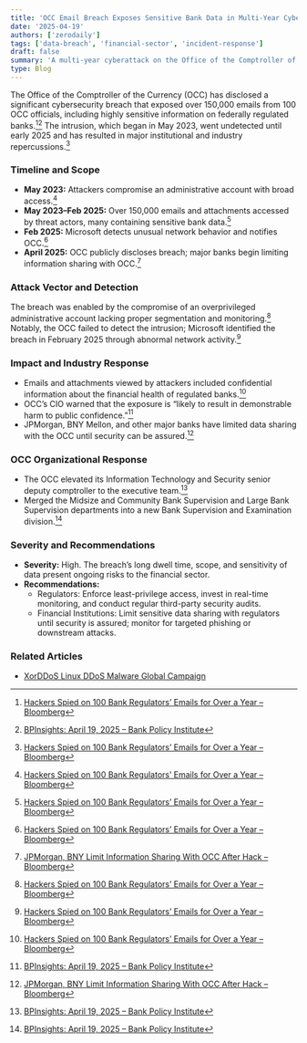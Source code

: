 ```yaml
---
title: 'OCC Email Breach Exposes Sensitive Bank Data in Multi-Year Cyberattack (May 2023–2025)'
date: '2025-04-19'
authors: ['zerodaily']
tags: ['data-breach', 'financial-sector', 'incident-response']
draft: false
summary: 'A multi-year cyberattack on the Office of the Comptroller of the Currency compromised over 150,000 emails containing sensitive bank data. The breach, undetected for 18 months, has triggered industry fallout and OCC organizational changes.'
type: Blog
---
```


The Office of the Comptroller of the Currency (OCC) has disclosed a significant cybersecurity breach that exposed over 150,000 emails from 100 OCC officials, including highly sensitive information on federally regulated banks.[^2][^1] The intrusion, which began in May 2023, went undetected until early 2025 and has resulted in major institutional and industry repercussions.[^2]

### Timeline and Scope

- **May 2023:** Attackers compromise an administrative account with broad access.[^2]
- **May 2023–Feb 2025:** Over 150,000 emails and attachments accessed by threat actors, many containing sensitive bank data.[^2]
- **Feb 2025:** Microsoft detects unusual network behavior and notifies OCC.[^2]
- **April 2025:** OCC publicly discloses breach; major banks begin limiting information sharing with OCC.[^3]

### Attack Vector and Detection

The breach was enabled by the compromise of an overprivileged administrative account lacking proper segmentation and monitoring.[^2] Notably, the OCC failed to detect the intrusion; Microsoft identified the breach in February 2025 through abnormal network activity.[^2]

### Impact and Industry Response

- Emails and attachments viewed by attackers included confidential information about the financial health of regulated banks.[^2]
- OCC’s CIO warned that the exposure is “likely to result in demonstrable harm to public confidence.”[^1]
- JPMorgan, BNY Mellon, and other major banks have limited data sharing with the OCC until security can be assured.[^3]

### OCC Organizational Response

- The OCC elevated its Information Technology and Security senior deputy comptroller to the executive team.[^1]
- Merged the Midsize and Community Bank Supervision and Large Bank Supervision departments into a new Bank Supervision and Examination division.[^1]

### Severity and Recommendations

- **Severity:** High. The breach’s long dwell time, scope, and sensitivity of data present ongoing risks to the financial sector.
- **Recommendations:**
  - Regulators: Enforce least-privilege access, invest in real-time monitoring, and conduct regular third-party security audits.
  - Financial Institutions: Limit sensitive data sharing with regulators until security is assured; monitor for targeted phishing or downstream attacks.

### Related Articles

- [XorDDoS Linux DDoS Malware Global Campaign](/blog/2025-04-18-xorddos-linux-ddos-malware-global-campaign)

[^1]: [BPInsights: April 19, 2025 – Bank Policy Institute](https://bpi.com/bpinsights-april-19-2025/)
[^2]: [Hackers Spied on 100 Bank Regulators’ Emails for Over a Year – Bloomberg](https://www.bloomberg.com/news/articles/2025-04-08/hackers-spied-on-100-bank-regulators-emails-for-over-a-year?sref=9xX5rA0h)
[^3]: [JPMorgan, BNY Limit Information Sharing With OCC After Hack – Bloomberg](https://www.bloomberg.com/news/articles/2025-04-14/jpmorgan-bny-limit-information-sharing-with-occ-after-hack?sref=9xX5rA0h)
